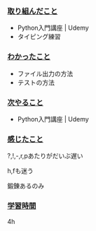 ### <u>取り組んだこと</u>
- Python入門講座 | Udemy
- タイピング練習

### <u>わかったこと</u>
- ファイル出力の方法
- テストの方法
### <u>次やること</u>
- Python入門講座 | Udemy

### <u>感じたこと</u>
?,!,-,r,pあたりがだいぶ遅い

h,fも迷う

鍛錬あるのみ
### <u>学習時間</u>
4h